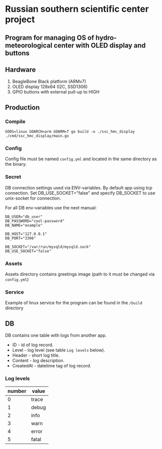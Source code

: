 # Russian southern scientific center project

## Program for managing OS of hydro-meteorological center with OLED display and buttons

## Hardware

1. BeagleBone Black platform (ARMv7)
2. OLED display 128x64 (I2C, SSD1306)
3. GPIO buttons with external pull-up to HIGH

## Production

### Compile

```shell
GOOS=linux GOARCH=arm GOARM=7 go build -o ./ssc_hmc_display ./cmd/ssc_hmc_display/main.go
```

### Config

Config file must be named `config.yml` and located in the same directory as the binary.

### Secret

DB connection settings used via ENV-variables.
By default app using tcp connection. Set DB_USE_SOCKET="false" and
specify DB_SOCKET to use unix-socket for connection.

For all DB env-variables use the next manual:

```env
DB_USER="db_user"
DB_PASSWORD="cool-password"
DB_NAME="example"

DB_HOST="127.0.0.1"
DB_PORT="3306"

DB_SOCKET="/var/run/mysqld/mysqld.sock"
DB_USE_SOCKET="false"
```

### Assets

Assets directory contains greetings image (path to it must be changed via `config.yml`)

### Service

Example of linux service for the program can be found in the `/build` directory

## DB

DB contains one table with logs from another app.

- ID - id of log record.
- Level - log level (see table `Log levels` below).
- Header - short log title.
- Content - log description.
- CreatedAt - datetime tag of log record.

### Log levels

| number | value |
|--------|-------|
| 0      | trace |
| 1      | debug |
| 2      | info  |
| 3      | warn  |
| 4      | error |
| 5      | fatal |

